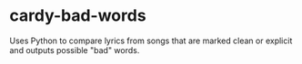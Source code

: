 # cardy-bad-words
Uses Python to compare lyrics from songs that are marked clean or explicit and outputs possible "bad" words.
